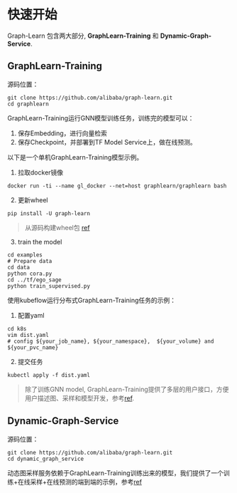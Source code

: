 # 快速开始
Graph-Learn 包含两大部分, **GraphLearn-Training** 和 **Dynamic-Graph-Service**.

## GraphLearn-Training

源码位置：

```
git clone https://github.com/alibaba/graph-learn.git
cd graphlearn
```

GraphLearn-Training运行GNN模型训练任务，训练完的模型可以：
1. 保存Embedding，进行向量检索
2. 保存Checkpoint，并部署到TF Model Service上，做在线预测。


以下是一个单机GraphLearn-Training模型示例。

1. 拉取docker镜像

```
docker run -ti --name gl_docker --net=host graphlearn/graphlearn bash
```

2. 更新wheel

```
pip install -U graph-learn
```

> 从源码构建wheel包 [ref](gl/install.md)

3. train the model

```
cd examples
# Prepare data
cd data
python cora.py
cd ../tf/ego_sage
python train_supervised.py
```

使用kubeflow运行分布式GraphLearn-Training任务的示例：

1. 配置yaml

```
cd k8s
vim dist.yaml
# config ${your_job_name}, ${your_namespace},  ${your_volume} and ${your_pvc_name}
```

2. 提交任务

```
kubectl apply -f dist.yaml
```

> 除了训练GNN model, GraphLearn-Training提供了多层的用户接口，方便用户描述图、采样和模型开发，参考[ref](gl/quick_start.md).

## Dynamic-Graph-Service

源码位置：

```
git clone https://github.com/alibaba/graph-learn.git
cd dynamic_graph_service
```

动态图采样服务依赖于GraphLearn-Training训练出来的模型，我们提供了一个训练+在线采样+在线预测的端到端的示例，参考[ref](tutorial.md)